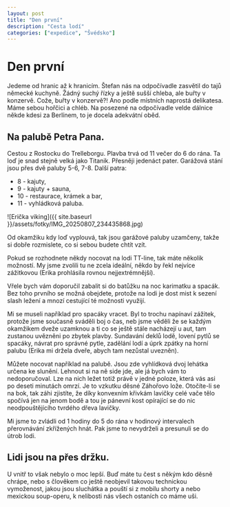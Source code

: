 ```yaml
---
layout: post
title: "Den první"
description: "Cesta lodí"
categories: ["expedice", "Švédsko"]
---
```


# Den první

Jedeme od hranic až k hranicím. Štefan nás na odpočívadle zasvětil do tajů německé kuchyně. Žádný suchý řízky a ještě sušší chleba, ale buřty v konzervě. Cože, buřty v konzervě?! Ano podle místních naprostá delikatesa. Máme sebou hořčici a chléb. Na posezené na odpočívadle velde dálnice někde kdesi za Berlínem, to je docela adekvátní oběd. 

## Na palubě Petra Pana. 
Cestou z Rostocku do Trelleborgu. Plavba trvá od 11 večer do 6 do rána. Ta loď je snad stejně velká jako Titanik. Přesněji jedenáct pater. Garážová stání jsou přes dvě paluby 5-6, 7-8.
Další patra:
- 8 - kajuty,
- 9 - kajuty + sauna,
- 10 - restaurace, krámek a bar,
- 11 - vyhládková paluba.

![Erička viking]({{ site.baseurl }}/assets/fotky/IMG_20250807_234435868.jpg)

Od okamžiku kdy loď vyplouvá, tak jsou garážové paluby uzamčeny, takže si dobře rozmislete, co si sebou budete chtít vzít. 

Pokud se rozhodnete někdy nocovat na lodi TT-line, tak máte několik možností. My jsme zvolili tu ne zcela ideální, někdo by řekl nejvíce zážitkovou (Erika prohlásila rovnou nejjextrémnější).

Vřele bych vám doporučil zabalit si do batůžku na noc karimatku a spacák. Bez toho prvního se možná obejdete, protože na lodi je dost mist k sezení slash ležení a mnozí cestující té možnosti využijí.

Mi se museli například pro spacáky vracet. Byl to trochu napínaví zážitek, protože jsme současně sváděli boj o čas, neb jsme věděli že se každým okamžikem dveže uzamknou a ti co se ještě stále nacházejí u aut, tam zustanou uvězněni po zbytek plavby. 
Sundavání deklů lodě, lovení pytlů se spacáky, návrat pro správné pytle, zadělání lodí a úprk zpátky na horní palubu (Erika mi držela dveře, abych tam nezůstal uvezněn). 

Můžete nocovat například na palubě. Jsou zde vyhlídková dvoj lehátka určena ke slunění. Lehnout si na ně side jde, ale já bych vám to nedoporučoval. Lze na nich ležet totiž právě v jedné poloze, která vás asi po deseti minutách omrzí. Je to vzkutku děsné Záhořovo lože. Otočíte-li se na bok, tak záhi zjistíte, že díky konvexním křivkám lavičky celé vače tělo spočívá jen na jenom bodě a tou je pánevní kost opírající se do nic neodpouštějícího tvrdého dřeva lavičky.

Mi jsme to zvládli od 1 hodiny do 5 do rána v hodinový intervalech přerovnávání zkřížených hnát. Pak jsme to nevydrželi a presunuli se do útrob lodi.

## Lidi jsou na přes držku.
U vnitř to však nebylo o moc lepší. Buď máte tu čest s někým kdo děsně chrápe, nebo s člověkem co ještě neobjevil takovou technickou vymoženost, jakou jsou sluchátka a pouští si z mobilu shorty a nebo mexickou soup-operu, k nelibosti nás všech ostaních co máme uši.
